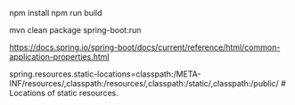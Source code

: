 

npm install
npm run build

mvn clean package spring-boot:run


https://docs.spring.io/spring-boot/docs/current/reference/html/common-application-properties.html

spring.resources.static-locations=classpath:/META-INF/resources/,classpath:/resources/,classpath:/static/,classpath:/public/ # Locations of static resources.
